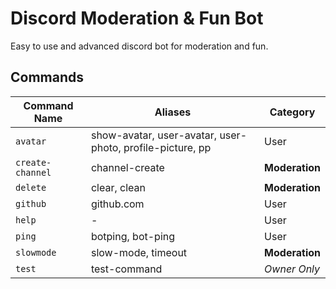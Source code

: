 # Discord Moderation & Fun Bot

Easy to use and advanced discord bot for moderation and fun.

## Commands

Command Name  |    Aliases   | Category
------------- |------------- |-------------
`avatar` | show-avatar, user-avatar, user-photo, profile-picture, pp | User
`create-channel` | channel-create | **Moderation**
`delete` | clear, clean | **Moderation**
`github` | github.com | User
`help` | - | User
`ping` | botping, bot-ping | User
`slowmode` | slow-mode, timeout | **Moderation**
`test` | test-command | _Owner Only_